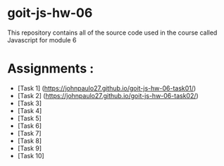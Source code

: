 # goit-js-hw-06

This repository contains all of the source code used in the course called Javascript for module 6

# Assignments :

* [Task 1] (https://johnpaulo27.github.io/goit-js-hw-06-task01/)
* [Task 2] (https://johnpaulo27.github.io/goit-js-hw-06-task02/)
* [Task 3]
* [Task 4]
* [Task 5]
* [Task 6]
* [Task 7]
* [Task 8]
* [Task 9]
* [Task 10]
